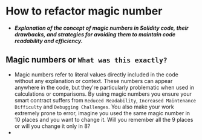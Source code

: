 # How to refactor magic number
- ***Explanation of the concept of magic numbers in Solidity code, their drawbacks, and strategies for avoiding them to maintain code readability and efficiency.***

## Magic numbers or `What was this exactly?`
- Magic numbers refer to literal values directly included in the code without any explanation or context. These numbers can appear anywhere in the code, but they're particularly problematic when used in calculations or comparisons. By using magic numbers you ensure your smart contract suffers from `Reduced Readability`, `Increased Maintenance Difficulty` and `Debugging Challenges`. You also make your work extremely prone to error, imagine you used the same magic number in 10 places and you want to change it. Will you remember all the 9 places or will you change it only in 8?
- 